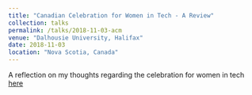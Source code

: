 ```yaml
---
title: "Canadian Celebration for Women in Tech - A Review"
collection: talks
permalink: /talks/2018-11-03-acm
venue: "Dalhousie University, Halifax"
date: 2018-11-03
location: "Nova Scotia, Canada"
---
```


A reflection on my thoughts regarding the celebration for women in tech [here](posts/CAN-CWic)

